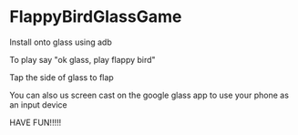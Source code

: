 FlappyBirdGlassGame
===================


Install onto glass using adb

To play say "ok glass, play flappy bird"

Tap the side of glass to flap

You can also us screen cast on the google glass app to use your phone as an input device


HAVE FUN!!!!!
